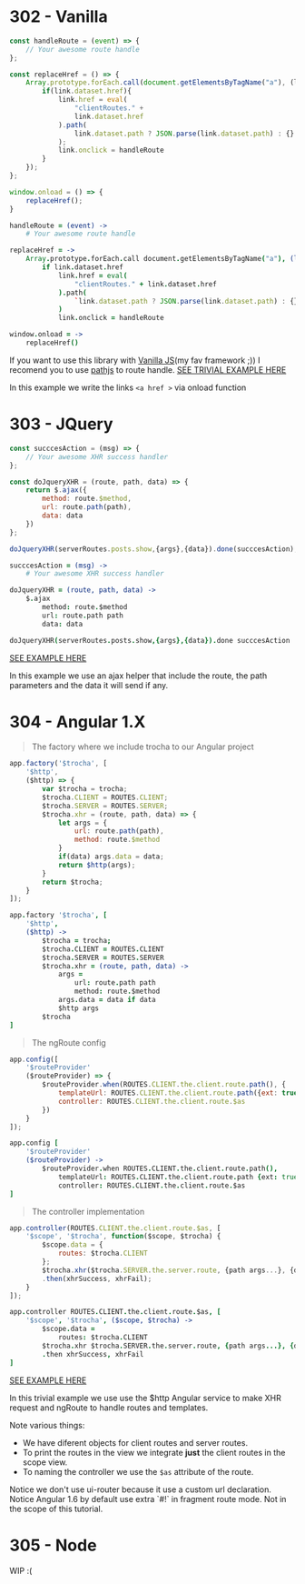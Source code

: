 # 302 - Vanilla
```javascript
const handleRoute = (event) => {
	// Your awesome route handle
};

const replaceHref = () => {
	Array.prototype.forEach.call(document.getElementsByTagName("a"), (link) => {
		if(link.dataset.href){
			link.href = eval(
				"clientRoutes." +
				link.dataset.href
			).path(
				link.dataset.path ? JSON.parse(link.dataset.path) : {}
			);
			link.onclick = handleRoute
		}
	});
};

window.onload = () => {
	replaceHref();
}
```
```coffeescript
handleRoute = (event) ->
	# Your awesome route handle

replaceHref = ->
	Array.prototype.forEach.call document.getElementsByTagName("a"), (link) ->
		if link.dataset.href
			link.href = eval(
				"clientRoutes." + link.dataset.href
			).path(
				`link.dataset.path ? JSON.parse(link.dataset.path) : {}`
			)
			link.onclick = handleRoute

window.onload = ->
	replaceHref()
```

If you want to use this library with [Vanilla JS](http://vanilla-js.com/)(my fav framework ;)) I recomend you to use [pathjs](http://mtrpcic.net/pathjs/) to route handle.
[SEE  TRIVIAL EXAMPLE HERE](examples/vanilla.html)

In this example we write the links `<a href >` via onload function

# 303 - JQuery
```javascript
const succcesAction = (msg) => {
	// Your awesome XHR success handler
};

const doJqueryXHR = (route, path, data) => {
	return $.ajax({
		method: route.$method,
		url: route.path(path),
		data: data
	})
};

doJqueryXHR(serverRoutes.posts.show,{args},{data}).done(succcesAction);
```
```coffeescript
succcesAction = (msg) ->
	# Your awesome XHR success handler

doJqueryXHR = (route, path, data) ->
	$.ajax
		method: route.$method
		url: route.path path
		data: data

doJqueryXHR(serverRoutes.posts.show,{args},{data}).done succcesAction
```

[SEE EXAMPLE HERE](examples/jquery.html)

In this example we use an ajax helper that include the route, the path parameters and the data it will send if any.

# 304 - Angular 1.X
> The factory where we include trocha to our Angular project

```javascript
app.factory('$trocha', [
	'$http',
	($http) => {
		var $trocha = trocha;
		$trocha.CLIENT = ROUTES.CLIENT;
		$trocha.SERVER = ROUTES.SERVER;
		$trocha.xhr = (route, path, data) => {
			let args = {
				url: route.path(path),
				method: route.$method
			}
			if(data) args.data = data;
			return $http(args);
		}
		return $trocha;
	}
]);
```
```coffeescript
app.factory '$trocha', [
	'$http',
	($http) ->
		$trocha = trocha;
		$trocha.CLIENT = ROUTES.CLIENT
		$trocha.SERVER = ROUTES.SERVER
		$trocha.xhr = (route, path, data) ->
			args =
				url: route.path path
				method: route.$method
			args.data = data if data
			$http args
		$trocha
]
```

> The ngRoute config

```javascript
app.config([
	'$routeProvider'
	($routeProvider) => {
		$routeProvider.when(ROUTES.CLIENT.the.client.route.path(), {
			templateUrl: ROUTES.CLIENT.the.client.route.path({ext: true}),
			controller: ROUTES.CLIENT.the.client.route.$as
		})
	}
]);
```
```coffeescript
app.config [
	'$routeProvider'
	($routeProvider) ->
		$routeProvider.when ROUTES.CLIENT.the.client.route.path(),
			templateUrl: ROUTES.CLIENT.the.client.route.path {ext: true}
			controller: ROUTES.CLIENT.the.client.route.$as
]
```

> The controller implementation

```javascript
app.controller(ROUTES.CLIENT.the.client.route.$as, [
	'$scope', '$trocha', function($scope, $trocha) {
		$scope.data = {
			routes: $trocha.CLIENT
		};
		$trocha.xhr($trocha.SERVER.the.server.route, {path args...}, {data...})
		.then(xhrSuccess, xhrFail);
	}
]);
```
```coffeescript
app.controller ROUTES.CLIENT.the.client.route.$as, [
	'$scope', '$trocha', ($scope, $trocha) ->
		$scope.data =
			routes: $trocha.CLIENT
		$trocha.xhr $trocha.SERVER.the.server.route, {path args...}, {data...}
		.then xhrSuccess, xhrFail
]
```

[SEE EXAMPLE HERE](examples/angular1)

In this trivial example we use use the $http Angular service to make XHR request and ngRoute to handle routes and templates.

Note various things:

* We have diferent objects for client routes and server routes.
* To print the routes in the view we integrate **just** the client routes in the scope view.
* To naming the controller we use the `$as` attribute of the route.

<aside class="notice">
Notice we don't use ui-router because it use a custom url declaration.
</aside>
<aside class="notice">
Notice Angular 1.6 by default use extra `#!` in fragment route mode. Not in the scope of this tutorial.
</aside>

# 305 - Node

WIP :(
